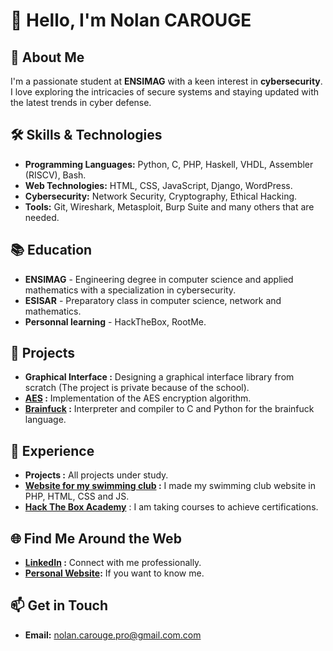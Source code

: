 # 👋 Hello, I'm Nolan CAROUGE

## 🚀 About Me
I'm a passionate student at **ENSIMAG** with a keen interest in **cybersecurity**. I love exploring the intricacies of secure systems and staying updated with the latest trends in cyber defense.

## 🛠 Skills & Technologies
- **Programming Languages:** Python, C, PHP, Haskell, VHDL, Assembler (RISCV), Bash.
- **Web Technologies:** HTML, CSS, JavaScript, Django, WordPress.
- **Cybersecurity:** Network Security, Cryptography, Ethical Hacking.
- **Tools:** Git, Wireshark, Metasploit, Burp Suite and many others that are needed.

## 📚 Education
- **ENSIMAG** - Engineering degree in computer science and applied mathematics with a specialization in cybersecurity. 
- **ESISAR** - Preparatory class in computer science, network and mathematics.
- **Personnal learning** - HackTheBox, RootMe.

## 📝 Projects
- **Graphical Interface :** Designing a graphical interface library from scratch (The project is private because of the school).
- **[AES](https://github.com/nolancarougepro/AES-Esisar-2A) :** Implementation of the AES encryption algorithm.
- **[Brainfuck](https://github.com/nolancarougepro/Brainfuck-Ensimag-1A) :** Interpreter and compiler to C and Python for the brainfuck language.

## 💼 Experience
- **Projects :** All projects under study.
- **[Website for my swimming club](https://natation-pierrelatte.fr/) :** I made my swimming club website in PHP, HTML, CSS and JS.
- **[Hack The Box Academy](https://github.com/nolancarougepro/Hack-The-Box-Academy)** : I am taking courses to achieve certifications.

## 🌐 Find Me Around the Web
- **[LinkedIn](https://www.linkedin.com/in/nolan-carouge/) :** Connect with me professionally.
- **[Personal Website](https://nolancarouge.fr):** If you want to know me.

## 📫 Get in Touch
- **Email:** nolan.carouge.pro@gmail.com.com
